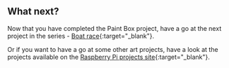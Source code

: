 ## What next?
Now that you have completed the Paint Box project, have a go at the next project in the series - [Boat race](https://projects.raspberrypi.org/en/projects/boat-race){:target="_blank"}.

Or if you want to have a go at some other art projects, have a look at the projects available on the [Raspberry Pi projects site](https://projects.raspberrypi.org/en/projects?interests%5B%5D=art){:target="_blank"}.
